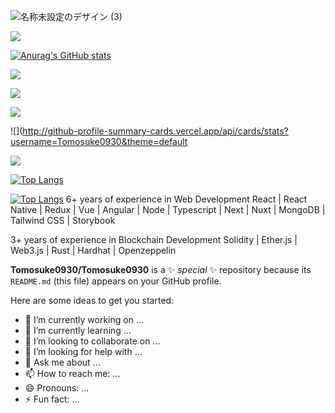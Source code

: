 ![名称未設定のデザイン (3)](https://user-images.githubusercontent.com/84496536/179229844-7186b583-1a46-4aab-8a43-b5d8314692a7.png)

![](http://github-profile-summary-cards.vercel.app/api/cards/profile-details?username=Tomosuke0930&theme=default)

[![Anurag's GitHub stats](https://github-readme-stats.vercel.app/api?username=Tomosuke0930)](https://github.com/anuraghazra/github-readme-stats)


![](http://github-profile-summary-cards.vercel.app/api/cards/repos-per-language?username=Tomosuke0930&theme=default)


![](http://github-profile-summary-cards.vercel.app/api/cards/repos-per-language?username=Tomosuke0930&theme=default)

![](http://github-profile-summary-cards.vercel.app/api/cards/most-commit-language?username=Tomosuke0930&theme=default)

![](http://github-profile-summary-cards.vercel.app/api/cards/stats?username=Tomosuke0930&theme=default





![](http://github-profile-summary-cards.vercel.app/api/cards/productive-time?username=Tomosuke0930&theme=default&utcOffset=8)

[![Top Langs](https://github-readme-stats.vercel.app/api/top-langs/?username=Tomosuke0930)](https://github.com/anuraghazra/github-readme-stats)


[![Top Langs](https://github-readme-stats.vercel.app/api/top-langs/?username=Tomosuke0930&layout=compact)](https://github.com/anuraghazra/github-readme-stats)
6+ years of experience in Web Development 
React | React Native | Redux | Vue | Angular | Node | Typescript | Next | Nuxt | MongoDB | Tailwind CSS | Storybook  

3+ years of experience in Blockchain Development 
Solidity | Ether.js | Web3.js | Rust | Hardhat | Openzeppelin 


**Tomosuke0930/Tomosuke0930** is a ✨ _special_ ✨ repository because its `README.md` (this file) appears on your GitHub profile.

Here are some ideas to get you started:

- 🔭 I’m currently working on ...
- 🌱 I’m currently learning ...
- 👯 I’m looking to collaborate on ...
- 🤔 I’m looking for help with ...
- 💬 Ask me about ...
- 📫 How to reach me: ...
- 😄 Pronouns: ...
- ⚡ Fun fact: ...

